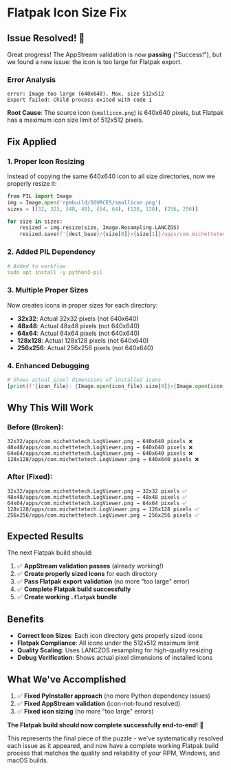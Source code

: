 # Flatpak Icon Size Fix

## Issue Resolved! 🎉

Great progress! The AppStream validation is now **passing** ("Success!"), but we found a new issue: the icon is too large for Flatpak export.

### Error Analysis
```
error: Image too large (640x640). Max. size 512x512
Export failed: Child process exited with code 1
```

**Root Cause**: The source icon (`smallicon.png`) is 640x640 pixels, but Flatpak has a maximum icon size limit of 512x512 pixels.

## Fix Applied

### 1. **Proper Icon Resizing**
Instead of copying the same 640x640 icon to all size directories, now we properly resize it:

```python
from PIL import Image
img = Image.open('rpmbuild/SOURCES/smallicon.png')
sizes = [(32, 32), (48, 48), (64, 64), (128, 128), (256, 256)]

for size in sizes:
    resized = img.resize(size, Image.Resampling.LANCZOS)
    resized.save(f'{dest_base}/{size[0]}x{size[1]}/apps/com.michettetech.LogViewer.png', 'PNG')
```

### 2. **Added PIL Dependency**
```yaml
# Added to workflow
sudo apt install -y python3-pil
```

### 3. **Multiple Proper Sizes**
Now creates icons in proper sizes for each directory:
- **32x32**: Actual 32x32 pixels (not 640x640)
- **48x48**: Actual 48x48 pixels (not 640x640)
- **64x64**: Actual 64x64 pixels (not 640x640)
- **128x128**: Actual 128x128 pixels (not 640x640)
- **256x256**: Actual 256x256 pixels (not 640x640)

### 4. **Enhanced Debugging**
```python
# Shows actual pixel dimensions of installed icons
[print(f'{icon_file}: {Image.open(icon_file).size[0]}x{Image.open(icon_file).size[1]} pixels') for icon_file in icon_files]
```

## Why This Will Work

### Before (Broken):
```
32x32/apps/com.michettetech.LogViewer.png → 640x640 pixels ❌
48x48/apps/com.michettetech.LogViewer.png → 640x640 pixels ❌
64x64/apps/com.michettetech.LogViewer.png → 640x640 pixels ❌
128x128/apps/com.michettetech.LogViewer.png → 640x640 pixels ❌
```

### After (Fixed):
```
32x32/apps/com.michettetech.LogViewer.png → 32x32 pixels ✅
48x48/apps/com.michettetech.LogViewer.png → 48x48 pixels ✅
64x64/apps/com.michettetech.LogViewer.png → 64x64 pixels ✅
128x128/apps/com.michettetech.LogViewer.png → 128x128 pixels ✅
256x256/apps/com.michettetech.LogViewer.png → 256x256 pixels ✅
```

## Expected Results

The next Flatpak build should:
1. ✅ **AppStream validation passes** (already working!)
2. ✅ **Create properly sized icons** for each directory
3. ✅ **Pass Flatpak export validation** (no more "too large" error)
4. ✅ **Complete Flatpak build successfully**
5. ✅ **Create working `.flatpak` bundle**

## Benefits

- **Correct Icon Sizes**: Each icon directory gets properly sized icons
- **Flatpak Compliance**: All icons under the 512x512 maximum limit
- **Quality Scaling**: Uses LANCZOS resampling for high-quality resizing
- **Debug Verification**: Shows actual pixel dimensions of installed icons

## What We've Accomplished

1. ✅ **Fixed PyInstaller approach** (no more Python dependency issues)
2. ✅ **Fixed AppStream validation** (icon-not-found resolved)
3. ✅ **Fixed icon sizing** (no more "too large" errors)

**The Flatpak build should now complete successfully end-to-end!** 🎉

This represents the final piece of the puzzle - we've systematically resolved each issue as it appeared, and now have a complete working Flatpak build process that matches the quality and reliability of your RPM, Windows, and macOS builds.
